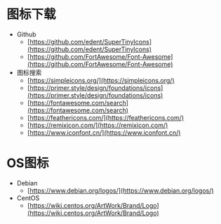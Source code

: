# 图标下载
- Github
  - [https://github.com/edent/SuperTinyIcons](https://github.com/edent/SuperTinyIcons)
  - [https://github.com/FortAwesome/Font-Awesome](https://github.com/FortAwesome/Font-Awesome)
- 图标搜索
  - [https://simpleicons.org/](https://simpleicons.org/)
  - [https://primer.style/design/foundations/icons](https://primer.style/design/foundations/icons)
  - [https://fontawesome.com/search](https://fontawesome.com/search)
  - [https://feathericons.com/](https://feathericons.com/)
  - [https://remixicon.com/](https://remixicon.com/)
  - [https://www.iconfont.cn/](https://www.iconfont.cn/)

# OS图标
- Debian
  - [https://www.debian.org/logos/](https://www.debian.org/logos/)
- CentOS
  - [https://wiki.centos.org/ArtWork/Brand/Logo](https://wiki.centos.org/ArtWork/Brand/Logo)